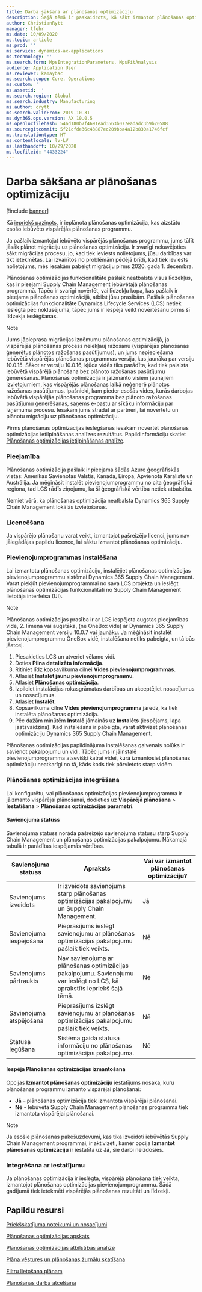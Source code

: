 ```yaml
---
title: Darba sākšana ar plānošanas optimizāciju
description: Šajā tēmā ir paskaidrots, kā sākt izmantot plānošanas optimizācijas funkcionalitāti.
author: ChristianRytt
manager: tfehr
ms.date: 10/09/2020
ms.topic: article
ms.prod: ''
ms.service: dynamics-ax-applications
ms.technology: ''
ms.search.form: MpsIntegrationParameters, MpsFitAnalysis
audience: Application User
ms.reviewer: kamaybac
ms.search.scope: Core, Operations
ms.custom: ''
ms.assetid: ''
ms.search.region: Global
ms.search.industry: Manufacturing
ms.author: crytt
ms.search.validFrom: 2019-10-31
ms.dyn365.ops.version: AX 10.0.5
ms.openlocfilehash: 54ad180b7f4691ead3563b077eadadc3b9b20588
ms.sourcegitcommit: 5f21cfde36c43887ec209bba4a12b830a1746fcf
ms.translationtype: HT
ms.contentlocale: lv-LV
ms.lasthandoff: 10/29/2020
ms.locfileid: "4433224"
---
```

# <a name="get-started-with-planning-optimization"></a>Darba sākšana ar plānošanas optimizāciju

[!include [banner](../../includes/banner.md)]

Kā [iepriekš paziņots](https://docs.microsoft.com/dynamics365/supply-chain/get-started/removed-deprecated-features-scm-updates#use-of-built-in-supply-chain-management-master-planning-engine-for-distribution-scenarios), ir ieplānota plānošanas optimizācija, kas aizstātu esošo iebūvēto vispārējās plānošanas programmu.

Ja pašlaik izmantojat iebūvēto vispārējās plānošanas programmu, jums tūlīt jāsāk plānot migrāciju uz plānošanas optimizāciju. Ir svarīgi nekavējoties sākt migrācijas procesu, jo, kad tiek ieviests nolietojums, jūsu darbības var tikt ietekmētas. Lai izvairītos no problēmām pēdējā brīdī, kad tiek ieviests nolietojums, mēs iesakām pabeigt migrāciju pirms 2020. gada 1. decembra. 

Plānošanas optimizācijas funkcionalitāte pašlaik neatbalsta visus līdzekļus, kas ir pieejami Supply Chain Management iebūvētajā plānošanas programmā. Tāpēc ir svarīgi novērtēt, vai līdzekļu kopa, kas pašlaik ir pieejama plānošanas optimizācijā, atbilst jūsu prasībām. Pašlaik plānošanas optimizācijas funkcionalitāte Dynamics Lifecycle Services (LCS) netiek ieslēgta pēc noklusējuma, tāpēc jums ir iespēja veikt novērtēšanu pirms šī līdzekļa ieslēgšanas.

> [!NOTE]
> Jums jāpieprasa migrācijas izņēmumu plānošanas optimizācijā, ja vispārējās plānošanas process neiekļauj ražošanu (vispārējās plānošanas ģenerētus plānotos ražošanas pasūtījumus), un jums nepieciešama iebūvētā vispārējās plānošanas programmas versija, kas jaunāka par versiju 10.0.15. Sākot ar versiju 10.0.16, kļūda vidēs tiks parādīta, kad tiek palaista iebūvētā vispārējā plānošana bez plānoto ražošanas pasūtījumu ģenerēšanas. Plānošanas optimizācija ir jāizmanto visiem jaunajiem izvietojumiem, kas vispārējās plānošanas laikā neģenerē plānotos ražošanas pasūtījumus. Īpašnieki, kam pieder esošās vides, kurās darbojas iebūvētā vispārējās plānošanas programma bez plānoto ražošanas pasūtījumu ģenerēšanas, saņems e-pastu ar sīkāku informāciju par izņēmuma procesu. Iesakām jums strādāt ar partneri, lai novērtētu un plānotu migrāciju uz plānošanas optimizāciju.

Pirms plānošanas optimizācijas ieslēgšanas iesakām novērtēt plānošanas optimizācijas ietilpināšanas analīzes rezultātus. Papildinformāciju skatiet [Plānošanas optimizācijas ietilpināšanas analīze](planning-optimization-fit-analysis.md).

### <a name="availability"></a>Pieejamība
Plānošanas optimizācija pašlaik ir pieejama šādās Azure ģeogrāfiskās vietās: Amerikas Savienotās Valstis, Kanāda, Eiropa, Apvienotā Karaliste un Austrālija. Ja mēģināsit instalēt pievienojumprogrammu no cita ģeogrāfiskā reģiona, tad LCS rādīs ziņojumu, ka šī ģeogrāfiskā vērtība netiek atbalstīta.

Ņemiet vērā, ka plānošanas optimizācija neatbalsta Dynamics 365 Supply Chain Management lokālās izvietošanas.

### <a name="licensing"></a>Licencēšana

Ja vispārējo plānošanu varat veikt, izmantojot pašreizējo licenci, jums nav jāiegādājas papildu licence, lai sāktu izmantot plānošanas optimizāciju.

### <a name="install-the-add-in"></a>Pievienojumprogrammas instalēšana

Lai izmantotu plānošanas optimizāciju, instalējiet plānošanas optimizācijas pievienojumprogrammu sistēmai Dynamics 365 Supply Chain Management. Varat piekļūt pievienojumprogrammai no sava LCS projekta un ieslēgt plānošanas optimizācijas funkcionalitāti no Supply Chain Management lietotāja interfeisa (UI).

> [!NOTE]
> Plānošanas optimizācijas prasība ir ar LCS iespējota augstas pieejamības vide, 2. līmeņa vai augstāka, (ne OneBox vide) ar Dynamics 365 Supply Chain Management versiju 10.0.7 vai jaunāku. Ja mēģināsit instalēt pievienojumprogrammu OneBox vidē, instalēšana netiks pabeigta, un tā būs jāatceļ.

1. Piesakieties LCS un atveriet vēlamo vidi.
1. Doties **Pilna detalizēta informācija**.
1. Ritiniet līdz kopsavilkuma cilnei **Vides pievienojumprogrammas**.
1. Atlasiet **Instalēt jaunu pievienojumprogrammu**.
1. Atlasiet **Plānošanas optimizācija**.
1. Izpildiet instalācijas rokasgrāmatas darbības un akceptējiet nosacījumus un nosacījumus.
1. Atlasiet **Instalēt**.
1. Kopsavilkuma cilnē **Vides pievienojumprogramma** jāredz, ka tiek instalēta plānošanas optimizācija.
1. Pēc dažām minūtēm **Instalē** jāmainās uz **Instalēts** (iespējams, lapa jāatsvaidzina). Kad instalēšana ir pabeigta, varat aktivizēt plānošanas optimizāciju Dynamics 365 Supply Chain Management.

Plānošanas optimizācijas papildinājuma instalēšanas galvenais nolūks ir savienot pakalpojumu un vidi. Tāpēc jums ir jāinstalē pievienojumprogramma atsevišķi katrai videi, kurā izmantosiet plānošanas optimizāciju neatkarīgi no tā, kāds kods tiek pārvietots starp vidēm.

### <a name="planning-optimization-integration"></a>Plānošanas optimizācijas integrēšana

Lai konfigurētu, vai plānošanas optimizācijas pievienojumprogramma ir jāizmanto vispārējai plānošanai, dodieties uz **Vispārējā plānošana** \> **Iestatīšana** \> **Plānošanas optimizācijas parametri**.

#### <a name="connection-status"></a>Savienojuma statuss

Savienojuma statuss norāda pašreizējo savienojuma statusu starp Supply Chain Management un plānošanas optimizācijas pakalpojumu. Nākamajā tabulā ir parādītas iespējamās vērtības.

| Savienojuma statuss | Apraksts | Vai var izmantot plānošanas optimizāciju? |
|---|---|---|
| Savienojums izveidots | Ir izveidots savienojums starp plānošanas optimizācijas pakalpojumu un Supply Chain Management. | Jā |
| Savienojuma iespējošana | Pieprasījums ieslēgt savienojumu ar plānošanas optimizācijas pakalpojumu pašlaik tiek veikts. | Nē |
| Savienojums pārtraukts | Nav savienojuma ar plānošanas optimizācijas pakalpojumu. Savienojumu var ieslēgt no LCS, kā aprakstīts iepriekš šajā tēmā. | Nē |
| Savienojuma atspējošana | Pieprasījums izslēgt savienojumu ar plānošanas optimizācijas pakalpojumu pašlaik tiek veikts. | Nē |
| Statusa iegūšana | Sistēma gaida statusa informāciju no plānošanas optimizācijas pakalpojuma. | Nē |

#### <a name="the-use-planning-optimization-option"></a>Iespēja Plānošanas optimizācijas izmantošana

Opcijas **Izmantot plānošanas optimizāciju** iestatījums nosaka, kuru plānošanas programmu izmanto vispārējai plānošanai:

- **Jā** – plānošanas optimizācija tiek izmantota vispārējai plānošanai.
- **Nē** - Iebūvētā Supply Chain Management plānošanas programma tiek izmantota vispārējai plānošanai.

> [!NOTE]
> Ja esošie plānošanas pakešuzdevumi, kas tika izveidoti iebūvētās Supply Chain Management programmai, ir aktivizēti, kamēr opcija **Izmantot plānošanas optimizāciju** ir iestatīta uz **Jā**, šie darbi neizdosies.

### <a name="integration-with-the-setup"></a>Integrēšana ar iestatījumu

Ja plānošanas optimizācija ir ieslēgta, vispārējā plānošana tiek veikta, izmantojot plānošanas optimizācijas pievienojumprogrammu. Šādā gadījumā tiek ietekmēti vispārējās plānošanas rezultāti un līdzekļi.

## <a name="additional-resources"></a>Papildu resursi

[Priekšskatījuma noteikumi un nosacījumi](https://go.microsoft.com/fwlink/?linkid=2015274)

[Plānošanas optimizācijas apskats](planning-optimization-overview.md)

[Plānošanas optimizācijas atbilstības analīze](planning-optimization-fit-analysis.md)

[Plāna vēstures un plānošanas žurnālu skatīšana](plan-history-logs.md)

[Filtru lietošana plānam](plan-filters.md)

[Plānošanas darba atcelšana](cancel-planning-job.md)
